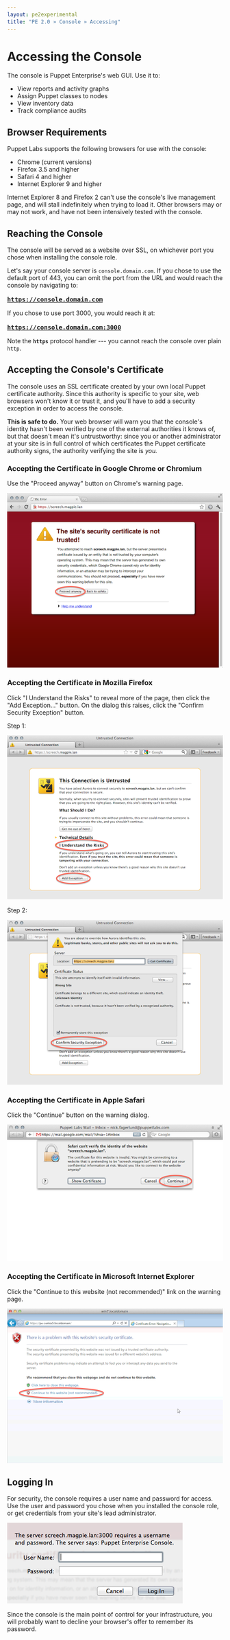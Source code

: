 ```yaml
---
layout: pe2experimental
title: "PE 2.0 » Console » Accessing"
---
```


Accessing the Console
=====

The console is Puppet Enterprise's web GUI. Use it to:

* View reports and activity graphs
* Assign Puppet classes to nodes
* View inventory data
* Track compliance audits

Browser Requirements
-----

Puppet Labs supports the following browsers for use with the console:

- Chrome (current versions)
- Firefox 3.5 and higher
- Safari 4 and higher
- Internet Explorer 9 and higher

Internet Explorer 8 and Firefox 2 can't use the console's live management page, and will stall indefinitely when trying to load it. Other browsers may or may not work, and have not been intensively tested with the console. 

Reaching the Console
-----

The console will be served as a website over SSL, on whichever port you chose when installing the console role. 

Let's say your console server is `console.domain.com`. If you chose to use the default port of 443, you can omit the port from the URL and would reach the console by navigating to:

<big><strong><code>https://console.domain.com</code></strong></big>

If you chose to use port 3000, you would reach it at:

<big><strong><code>https://console.domain.com:3000</code></strong></big>

Note the **`https`** protocol handler --- you cannot reach the console over plain `http`.

Accepting the Console's Certificate
-----

The console uses an SSL certificate created by your own local Puppet certificate authority. Since this authority is specific to your site, web browsers won't know it or trust it, and you'll have to add a security exception in order to access the console. 

**This is safe to do.** Your web browser will warn you that the console's identity hasn't been verified by one of the external authorities it knows of, but that doesn't mean it's untrustworthy: since you or another administrator at your site is in full control of which certificates the Puppet certificate authority signs, the authority verifying the site is _you._ 

### Accepting the Certificate in Google Chrome or Chromium

Use the "Proceed anyway" button on Chrome's warning page.

![Screenshot: Chrome showing an untrusted cert warning, with the 'Proceed anyway' button highlighted][cert_chrome]

### Accepting the Certificate in Mozilla Firefox

Click "I Understand the Risks" to reveal more of the page, then click the "Add Exception..." button. On the dialog this raises, click the "Confirm Security Exception" button.

Step 1:

![Screenshot: Firefox's untrusted cert warning, with two controls highlighted][cert_firefox1]

Step 2:

![Screenshot: Firefox's cert details dialog, with the confirm button highlighted][cert_firefox2]

### Accepting the Certificate in Apple Safari

Click the "Continue" button on the warning dialog. 

![Screenshot: Safari's untrusted cert dialog, with the continue button highlighted][cert_safari]

### Accepting the Certificate in Microsoft Internet Explorer

Click the "Continue to this website (not recommended)" link on the warning page. 

![Screenshot: IE's untrusted cert page, with the continue link highlighted][cert_ie]

[cert_chrome]: ./images/console/accessing_cert_chrome.png
[cert_firefox1]: ./images/console/accessing_cert_firefox1.png
[cert_firefox2]: ./images/console/accessing_cert_firefox2.png
[cert_safari]: ./images/console/accessing_cert_safari.png
[cert_ie]: ./images/console/accessing_cert_ie.png
[login]: ./images/console/accessing_login.png



Logging In
-----

For security, the console requires a user name and password for access. Use the user and password you chose when you installed the console role, or get credentials from your site's lead administrator.

![Screenshot: a login dialog asking for credentials][login]

Since the console is the main point of control for your infrastructure, you will probably want to decline your browser's offer to remember its password. 
